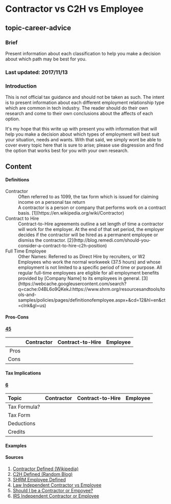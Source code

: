 # Contractor vs C2H vs Employee

## topic-career-advice

### Brief
Present information about each classification to help you make a decision about which path may be best for you.

### Last updated: 2017/11/13

### Introduction
This is not official tax guidance and should not be taken as such. The intent is to present information about each different employment relationship type which are common in tech industry. The reader should do their own research and come to their own conclusions about the affects of each option.

It's my hope that this write up with present you with information that will help you make a decision about which types of employment will best suit your situation, needs and wants. With that said, we simply wont be able to cover every topic here that is sure to arise; please use disgression and find the option that works best for you with your own research.

## Content
#### Definitions
<dl>
    <dt>Contractor</dt>
    <dd>Often referred to as 1099, the tax form which is issued for claiming income on a personal tax return</dd>
    <dd>A contractor is a person or company that performs work on a contract basis. [1](https://en.wikipedia.org/wiki/Contractor)</dd>
    <dt>Contract to Hire</dt>
    <dd>Contract-to-Hire agreements outline a set length of time a contractor will work for the employer. At the end of that set period, the employer decides if the contractor will be hired as a permanent employee or dismiss the contractor. [2](http://blog.remedi.com/should-you-consider-a-contract-to-hire-c2h-position)</dd>
    <dt>Full Time Employee</dt>
    <dd>Other Names: Referred to as Direct Hire by recruiters, or W2</dd>
    <dd>Employees who work the normal workweek (37.5 hours) and whose employment is not limited to a specific period of time or purpose. All regular full-time employees are eligible for all employment benefits provided by [Company Name] to its employees in general. [3](https://webcache.googleusercontent.com/search?q=cache:04BL6o9QKekJ:https://www.shrm.org/resourcesandtools/tools-and-samples/policies/pages/definitionofemployee.aspx+&cd=12&hl=en&ct=clnk&gl=us)</dd>
</dl>

#### Pros-Cons
#### [4](http://employment.findlaw.com/hiring-process/being-an-independent-contractor-vs-employee.html)[5](https://www.forbes.com/sites/steveparrish/2013/12/16/should-i-be-an-employee-or-an-independent-contractor/#3bccca06138c)
|             | Contractor      | Contract-to-Hire | Employee    |    
|------------:|:---------------:|:----------------:|:------------:
| Pros |    |    |    |
| Cons |    |    |    |

#### Tax Implications
#### [6](https://www.irs.gov/businesses/small-businesses-self-employed/independent-contractor-self-employed-or-employee)
|Topic        | Contractor      | Contract-to-Hire | Employee    |    
|:------------|:---------------:|:----------------:|:------------:
|Tax Formula?  |    |    |    |
|Tax Form |    |    |    |
|Deductions  |    |    |    |
|Credits |    |    |    |

#### Examples

#### Sources
1. [Contractor Defined (Wikipedia)](https://en.wikipedia.org/wiki/Contractor)
2. [C2H Defined (Random Blog)](http://blog.remedi.com/should-you-consider-a-contract-to-hire-c2h-position)
3. [SHRM Employee Defined](https://webcache.googleusercontent.com/search?q=cache:04BL6o9QKekJ:https://www.shrm.org/resourcesandtools/tools-and-samples/policies/pages/definitionofemployee.aspx+&cd=12&hl=en&ct=clnk&gl=us)
4. [Law Independent Contractor vs Employee](http://employment.findlaw.com/hiring-process/being-an-independent-contractor-vs-employee.html)
5. [Should I be a Contractor or Empoyee?](https://www.forbes.com/sites/steveparrish/2013/12/16/should-i-be-an-employee-or-an-independent-contractor/#3bccca06138c)
6. [IRS Independent Contractor or Employee](https://www.irs.gov/businesses/small-businesses-self-employed/independent-contractor-self-employed-or-employee)